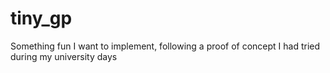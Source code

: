 # tiny_gp
Something fun I want to implement, following a proof of concept I had tried during my university days
